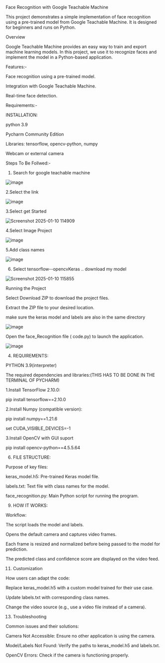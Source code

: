 Face Recognition with Google Teachable Machine

This project demonstrates a simple implementation of face recognition using a pre-trained model from Google Teachable Machine. It is designed for beginners and runs on Python.

Overview

Google Teachable Machine provides an easy way to train and export machine learning models. In this project, we use it to recognize faces and implement the model in a Python-based application.

Features:-

Face recognition using a pre-trained model.

Integration with Google Teachable Machine.

Real-time face detection.


Requirements:-

INSTALLATION:

python 3.9

Pycharm Community Edition

Libraries: tensorflow, opencv-python, numpy

Webcam or external camera


Steps To Be Follwed:-

1. Search for google teachable machine
   
   
![image](https://github.com/user-attachments/assets/a5a0c240-f755-4109-8964-0711799d8777)



2.Select the link


![image](https://github.com/user-attachments/assets/5d649f98-7b87-448d-8765-8889db083182)



3.Select get Started


![Screenshot 2025-01-10 114909](https://github.com/user-attachments/assets/e135da17-82ab-4d34-84ec-3de58d6a0456)



4.Select Image Project


![image](https://github.com/user-attachments/assets/2f10bcf6-7373-4e6c-818c-fc975e0ae14f)



5.Add class names


![image](https://github.com/user-attachments/assets/ebfdaedc-1e33-4109-989f-570a735553ba)



6. Select tensorflow--opencvKeras .. download my model

    
![Screenshot 2025-01-10 115855](https://github.com/user-attachments/assets/0f3ca776-fe25-4e4d-aef8-2b0818b66867)



Running the Project


Select Download ZIP to download the project files.


Extract the ZIP file to your desired location.


make sure the keras model and labels are also in the same directory


![image](https://github.com/user-attachments/assets/f8ca2bc4-a421-44c6-91f6-a6a30327cc50)


Open the face_Recognition file ( code.py) to launch the application.


![image](https://github.com/user-attachments/assets/51e26fb1-3656-4206-80e1-4d10b963b319)


4. REQUIREMENTS:

   
PYTHON 3.9(interpreter)

The required dependencies and libraries:(THIS HAS TO BE DONE IN THE TERMINAL OF PYCHARM)

1.Install TensorFlow 2.10.0:

pip install tensorflow==2.10.0

2.Install Numpy (compatible version):

pip install numpy==1.21.6

set CUDA_VISIBLE_DEVICES=-1

3.Install OpenCV with  GUI suport

pip install opencv-python==4.5.5.64


6. FILE STRUCTURE:
   
Purpose of key files:

keras_model.h5: Pre-trained Keras model file.

labels.txt: Text file with class names for the model.

face_recognition.py: Main Python script for running the program.


9. HOW IT WORKS:

    
Workflow:

The script loads the model and labels.

Opens the default camera and captures video frames.

Each frame is resized and normalized before being passed to the model for prediction.

The predicted class and confidence score are displayed on the video feed.


11. Customization
    
How users can adapt the code:

Replace keras_model.h5 with a custom model trained for their use case.

Update labels.txt with corresponding class names.

Change the video source (e.g., use a video file instead of a camera).


13. Troubleshooting
    
Common issues and their solutions:

Camera Not Accessible: Ensure no other application is using the camera.

Model/Labels Not Found: Verify the paths to keras_model.h5 and labels.txt.

OpenCV Errors: Check if the camera is functioning properly.













